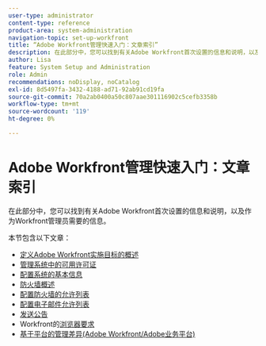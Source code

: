 ```yaml
---
user-type: administrator
content-type: reference
product-area: system-administration
navigation-topic: set-up-workfront
title: “Adobe Workfront管理快速入门：文章索引”
description: 在此部分中，您可以找到有关Adobe Workfront首次设置的信息和说明，以及作为Workfront管理员需要的信息。
author: Lisa
feature: System Setup and Administration
role: Admin
recommendations: noDisplay, noCatalog
exl-id: 8d5497fa-3432-4188-ad71-92ab91cd19fa
source-git-commit: 70a2ab0400a50c807aae301116902c5cefb3358b
workflow-type: tm+mt
source-wordcount: '119'
ht-degree: 0%

---
```


# Adobe Workfront管理快速入门：文章索引

<!--Audited: 12/2023-->

在此部分中，您可以找到有关Adobe Workfront首次设置的信息和说明，以及作为Workfront管理员需要的信息。

本节包含以下文章：

* [定义Adobe Workfront实施目标的概述](../../administration-and-setup/get-started-wf-administration/define-wf-goals-objectives.md)
* [管理系统中的可用许可证](../../administration-and-setup/get-started-wf-administration/manage-available-licenses-in-your-system.md)
* [配置系统的基本信息](../../administration-and-setup/get-started-wf-administration/configure-basic-info.md)
* [防火墙概述](../../administration-and-setup/get-started-wf-administration/firewall-overview.md)
* [配置防火墙的允许列表](../../administration-and-setup/get-started-wf-administration/configure-your-firewall.md)
* [配置电子邮件允许列表](../../administration-and-setup/get-started-wf-administration/configure-your-email-allowlist.md)
* [发送公告](../../administration-and-setup/get-started-wf-administration/view-send-announcements.md)
* Workfront的[浏览器要求](../../administration-and-setup/get-started-wf-administration/workfront-browser-requirements.md)
* [基于平台的管理差异(Adobe Workfront/Adobe业务平台)](../../administration-and-setup/get-started-wf-administration/actions-in-admin-console.md)
